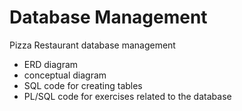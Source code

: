# Database Management
Pizza Restaurant database management
  - ERD diagram
  - conceptual diagram
  - SQL code for creating tables
  - PL/SQL code for exercises related to the database
